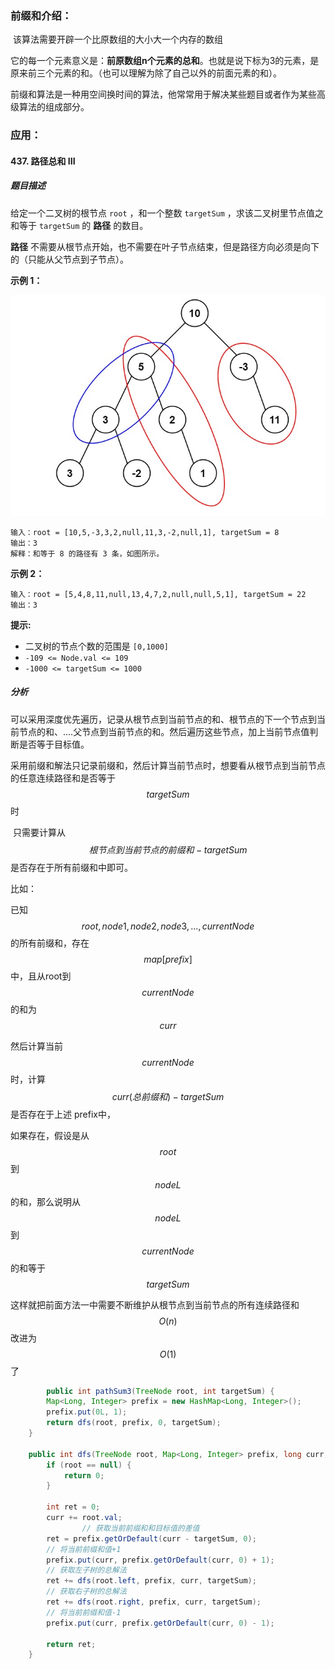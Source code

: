 ### 前缀和介绍：

​	该算法需要开辟一个比原数组的大小大一个内存的数组

​	它的每一个元素意义是：**前原数组n个元素的总和**。也就是说下标为3的元素，是原来前三个元素的和。（也可以理解为除了自己以外的前面元素的和）。

​	前缀和算法是一种用空间换时间的算法，他常常用于解决某些题目或者作为某些高级算法的组成部分。

### 应用：

#### 437. 路径总和 III

##### 题目描述

给定一个二叉树的根节点 `root` ，和一个整数 `targetSum` ，求该二叉树里节点值之和等于 `targetSum` 的 **路径** 的数目。

**路径** 不需要从根节点开始，也不需要在叶子节点结束，但是路径方向必须是向下的（只能从父节点到子节点）。

**示例 1：**

![1733126554371](images/前缀和/1733126554371.png)

```
输入：root = [10,5,-3,3,2,null,11,3,-2,null,1], targetSum = 8
输出：3
解释：和等于 8 的路径有 3 条，如图所示。
```

**示例 2：**

```
输入：root = [5,4,8,11,null,13,4,7,2,null,null,5,1], targetSum = 22
输出：3
```

**提示:**

- 二叉树的节点个数的范围是 `[0,1000]`
- `-109 <= Node.val <= 109` 
- `-1000 <= targetSum <= 1000` 

##### 分析

​	可以采用深度优先遍历，记录从根节点到当前节点的和、根节点的下一个节点到当前节点的和、....父节点到当前节点的和。然后遍历这些节点，加上当前节点值判断是否等于目标值。

​	采用前缀和解法只记录前缀和，然后计算当前节点时，想要看从根节点到当前节点的任意连续路径和是否等于 $$targetSum$$ 时

​	只需要计算从 $$根节点到当前节点的前缀和 - targetSum$$ 是否存在于所有前缀和中即可。

比如：

 已知 $$root,node1,node2,node3,...,currentNode$$的所有前缀和，存在$$map[prefix]$$中，且从root到$$currentNode$$的和为$$curr$$

然后计算当前$$currentNode$$时，计算 $$curr(总前缀和) - targetSum$$ 是否存在于上述 prefix中，

如果存在，假设是从$$root$$到$$nodeL$$的和，那么说明从$$nodeL$$ 到 $$currentNode$$的和等于$$targetSum$$

这样就把前面方法一中需要不断维护从根节点到当前节点的所有连续路径和$$O(n) $$改进为 $$O(1)$$了

~~~ java
		public int pathSum3(TreeNode root, int targetSum) {
        Map<Long, Integer> prefix = new HashMap<Long, Integer>();
        prefix.put(0L, 1);
        return dfs(root, prefix, 0, targetSum);
    }

    public int dfs(TreeNode root, Map<Long, Integer> prefix, long curr, int targetSum) {
        if (root == null) {
            return 0;
        }

        int ret = 0;
        curr += root.val;
				// 获取当前前缀和和目标值的差值
        ret = prefix.getOrDefault(curr - targetSum, 0);
      	// 将当前前缀和值+1
        prefix.put(curr, prefix.getOrDefault(curr, 0) + 1);
      	// 获取左子树的总解法 
        ret += dfs(root.left, prefix, curr, targetSum);
      	// 获取右子树的总解法 
        ret += dfs(root.right, prefix, curr, targetSum);
      	// 将当前前缀和值-1
        prefix.put(curr, prefix.getOrDefault(curr, 0) - 1);

        return ret;
    }
~~~





